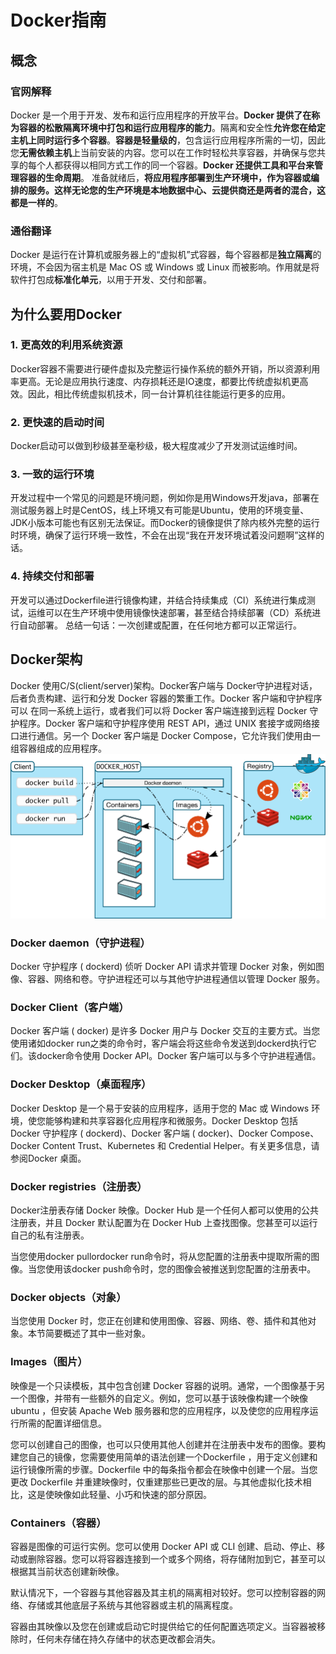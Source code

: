 # Docker指南

## 概念
### 官网解释
Docker 是一个用于开发、发布和运行应用程序的开放平台。**Docker 提供了在称为容器的松散隔离环境中打包和运行应用程序的能力**。隔离和安全性**允许您在给定主机上同时运行多个容器**。**容器是轻量级的**，包含运行应用程序所需的一切，因此您**无需依赖主机**上当前安装的内容。您可以在工作时轻松共享容器，并确保与您共享的每个人都获得以相同方式工作的同一个容器。**Docker 还提供工具和平台来管理容器的生命周期**。
准备就绪后，**将应用程序部署到生产环境中，作为容器或编排的服务。这样无论您的生产环境是本地数据中心、云提供商还是两者的混合，这都是一样的**。

### 通俗翻译
Docker 是运行在计算机或服务器上的“虚拟机”式容器，每个容器都是**独立隔离**的环境，不会因为宿主机是 Mac OS 或 Windows 或 Linux 而被影响。作用就是将软件打包成**标准化单元**，以用于开发、交付和部署。

## 为什么要用Docker
### 1. 更高效的利用系统资源
Docker容器不需要进行硬件虚拟及完整运行操作系统的额外开销，所以资源利用率更高。无论是应用执行速度、内存损耗还是IO速度，都要比传统虚拟机更高效。因此，相比传统虚拟机技术，同一台计算机往往能运行更多的应用。
### 2. 更快速的启动时间
Docker启动可以做到秒级甚至毫秒级，极大程度减少了开发测试运维时间。
### 3. 一致的运行环境
开发过程中一个常见的问题是环境问题，例如你是用Windows开发java，部署在测试服务器上时是CentOS，线上环境又有可能是Ubuntu，使用的环境变量、JDK小版本可能也有区别无法保证。而Docker的镜像提供了除内核外完整的运行时环境，确保了运行环境一致性，不会在出现“我在开发环境试着没问题啊”这样的话。
### 4. 持续交付和部署
开发可以通过Dockerfile进行镜像构建，并结合持续集成（CI）系统进行集成测试，运维可以在生产环境中使用镜像快速部署，甚至结合持续部署（CD）系统进行自动部署。
总结一句话：一次创建或配置，在任何地方都可以正常运行。

## Docker架构
Docker 使用C/S(client/server)架构。Docker客户端与 Docker守护进程对话，后者负责构建、运行和分发 Docker 容器的繁重工作。Docker 客户端和守护程序可以 在同一系统上运行，或者我们可以将 Docker 客户端连接到远程 Docker 守护程序。Docker 客户端和守护程序使用 REST API，通过 UNIX 套接字或网络接口进行通信。另一个 Docker 客户端是 Docker Compose，它允许我们使用由一组容器组成的应用程序。
![Docker架构图](../assets/img/3ddef2ef3b014b31b83116478b897e31.png)
### Docker daemon（守护进程）
Docker 守护程序 ( dockerd) 侦听 Docker API 请求并管理 Docker 对象，例如图像、容器、网络和卷。守护进程还可以与其他守护进程通信以管理 Docker 服务。

### Docker Client（客户端）
Docker 客户端 ( docker) 是许多 Docker 用户与 Docker 交互的主要方式。当您使用诸如docker run之类的命令时，客户端会将这些命令发送到dockerd执行它们。该docker命令使用 Docker API。Docker 客户端可以与多个守护进程通信。

### Docker Desktop（桌面程序）
Docker Desktop 是一个易于安装的应用程序，适用于您的 Mac 或 Windows 环境，使您能够构建和共享容器化应用程序和微服务。Docker Desktop 包括 Docker 守护程序 ( dockerd)、Docker 客户端 ( docker)、Docker Compose、Docker Content Trust、Kubernetes 和 Credential Helper。有关更多信息，请参阅Docker 桌面。

### Docker registries（注册表）
Docker注册表存储 Docker 映像。Docker Hub 是一个任何人都可以使用的公共注册表，并且 Docker 默认配置为在 Docker Hub 上查找图像。您甚至可以运行自己的私有注册表。

当您使用docker pullordocker run命令时，将从您配置的注册表中提取所需的图像。当您使用该docker push命令时，您的图像会被推送到您配置的注册表中。

### Docker objects（对象）
当您使用 Docker 时，您正在创建和使用图像、容器、网络、卷、插件和其他对象。本节简要概述了其中一些对象。

### Images（图片）
映像是一个只读模板，其中包含创建 Docker 容器的说明。通常，一个图像基于另一个图像，并带有一些额外的自定义。例如，您可以基于该映像构建一个映像ubuntu ，但安装 Apache Web 服务器和您的应用程序，以及使您的应用程序运行所需的配置详细信息。

您可以创建自己的图像，也可以只使用其他人创建并在注册表中发布的图像。要构建您自己的镜像，您需要使用简单的语法创建一个Dockerfile ，用于定义创建和运行镜像所需的步骤。Dockerfile 中的每条指令都会在映像中创建一个层。当您更改 Dockerfile 并重建映像时，仅重建那些已更改的层。与其他虚拟化技术相比，这是使映像如此轻量、小巧和快速的部分原因。

### Containers（容器）
容器是图像的可运行实例。您可以使用 Docker API 或 CLI 创建、启动、停止、移动或删除容器。您可以将容器连接到一个或多个网络，将存储附加到它，甚至可以根据其当前状态创建新映像。

默认情况下，一个容器与其他容器及其主机的隔离相对较好。您可以控制容器的网络、存储或其他底层子系统与其他容器或主机的隔离程度。

容器由其映像以及您在创建或启动它时提供给它的任何配置选项定义。当容器被移除时，任何未存储在持久存储中的状态更改都会消失。
